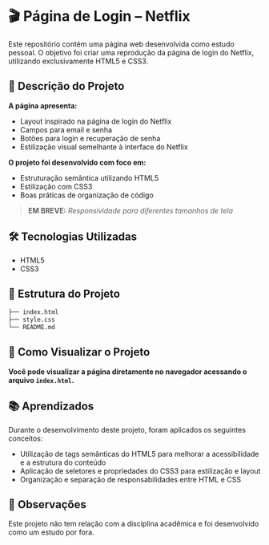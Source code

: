 # 🎬 Página de Login – Netflix

Este repositório contém uma página web desenvolvida como estudo pessoal. O objetivo foi criar uma reprodução da página de login do Netflix, utilizando exclusivamente HTML5 e CSS3.

## 📄 Descrição do Projeto

**A página apresenta:**

- Layout inspirado na página de login do Netflix
- Campos para email e senha
- Botões para login e recuperação de senha
- Estilização visual semelhante à interface do Netflix

**O projeto foi desenvolvido com foco em:**

- Estruturação semântica utilizando HTML5
- Estilização com CSS3
- Boas práticas de organização de código

> **EM BREVE:** *Responsividade para diferentes tamanhos de tela*

## 🛠️ Tecnologias Utilizadas

- HTML5
- CSS3

## 📁 Estrutura do Projeto

```bash
├── index.html
├── style.css
└── README.md
```

## 🚀 Como Visualizar o Projeto

**Você pode visualizar a página diretamente no navegador acessando o arquivo `index.html`.**

## 📚 Aprendizados

Durante o desenvolvimento deste projeto, foram aplicados os seguintes conceitos:

- Utilização de tags semânticas do HTML5 para melhorar a acessibilidade e a estrutura do conteúdo
- Aplicação de seletores e propriedades do CSS3 para estilização e layout
- Organização e separação de responsabilidades entre HTML e CSS

## 📌 Observações

Este projeto não tem relação com a disciplina acadêmica e foi desenvolvido como um estudo por fora.
